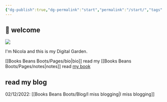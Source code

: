 ```yaml
---
{"dg-publish":true,"dg-permalink":"start","permalink":"/start/","tags":"gardenEntry","dgHomeLink":true,"dgPassFrontmatter":false}
---
```



## 🌳 welcome

![](https://source.unsplash.com/hpjihlapEXg/1900x1200)

I'm Nicola and this is my Digital Garden.

[[Books Beans Boots/Pages/bio|bio]]
read my [[Books Beans Boots/Pages/notes|notes]]
read [my book](https://booksbeansboots.co.uk/llgindex)

## read my blog

02/12/2022: [[Books Beans Boots/Blog/I miss blogging|I miss blogging]]










